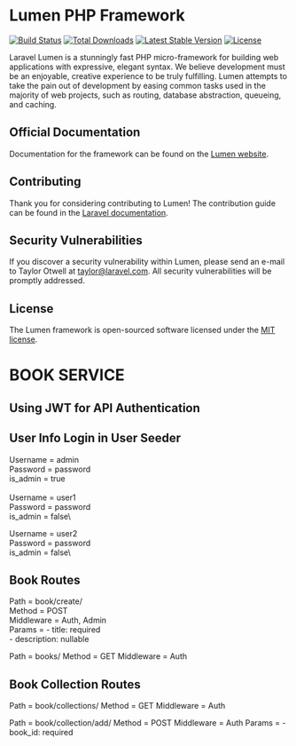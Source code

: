 # Lumen PHP Framework

[![Build Status](https://travis-ci.org/laravel/lumen-framework.svg)](https://travis-ci.org/laravel/lumen-framework)
[![Total Downloads](https://img.shields.io/packagist/dt/laravel/framework)](https://packagist.org/packages/laravel/lumen-framework)
[![Latest Stable Version](https://img.shields.io/packagist/v/laravel/framework)](https://packagist.org/packages/laravel/lumen-framework)
[![License](https://img.shields.io/packagist/l/laravel/framework)](https://packagist.org/packages/laravel/lumen-framework)

Laravel Lumen is a stunningly fast PHP micro-framework for building web applications with expressive, elegant syntax. We believe development must be an enjoyable, creative experience to be truly fulfilling. Lumen attempts to take the pain out of development by easing common tasks used in the majority of web projects, such as routing, database abstraction, queueing, and caching.

## Official Documentation

Documentation for the framework can be found on the [Lumen website](https://lumen.laravel.com/docs).

## Contributing

Thank you for considering contributing to Lumen! The contribution guide can be found in the [Laravel documentation](https://laravel.com/docs/contributions).

## Security Vulnerabilities

If you discover a security vulnerability within Lumen, please send an e-mail to Taylor Otwell at taylor@laravel.com. All security vulnerabilities will be promptly addressed.

## License

The Lumen framework is open-sourced software licensed under the [MIT license](https://opensource.org/licenses/MIT).
# BOOK SERVICE

## Using JWT for API Authentication

## User Info Login in User Seeder
Username = admin\
Password = password\
is_admin = true\
\
Username = user1\
Password = password\
is_admin = false\

Username = user2\
Password = password\
is_admin = false\

## Book Routes
Path = book/create/ <br>
Method = POST<br>
Middleware = Auth, Admin<br>
Params = - title: required<br>
         - description: nullable<br>

Path = books/
Method = GET
Middleware = Auth

## Book Collection Routes
Path = book/collections/
Method = GET
Middleware = Auth

Path = book/collection/add/
Method = POST
Middleware = Auth
Params = - book_id: required
